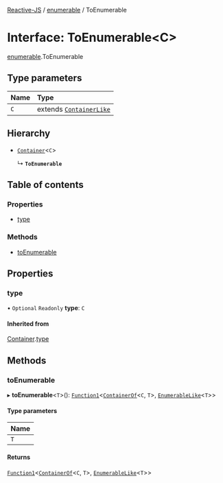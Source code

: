 [Reactive-JS](../README.md) / [enumerable](../modules/enumerable.md) / ToEnumerable

# Interface: ToEnumerable<C\>

[enumerable](../modules/enumerable.md).ToEnumerable

## Type parameters

| Name | Type |
| :------ | :------ |
| `C` | extends [`ContainerLike`](container.ContainerLike.md) |

## Hierarchy

- [`Container`](container.Container.md)<`C`\>

  ↳ **`ToEnumerable`**

## Table of contents

### Properties

- [type](enumerable.ToEnumerable.md#type)

### Methods

- [toEnumerable](enumerable.ToEnumerable.md#toenumerable)

## Properties

### type

• `Optional` `Readonly` **type**: `C`

#### Inherited from

[Container](container.Container.md).[type](container.Container.md#type)

## Methods

### toEnumerable

▸ **toEnumerable**<`T`\>(): [`Function1`](../modules/functions.md#function1)<[`ContainerOf`](../modules/container.md#containerof)<`C`, `T`\>, [`EnumerableLike`](enumerable.EnumerableLike.md)<`T`\>\>

#### Type parameters

| Name |
| :------ |
| `T` |

#### Returns

[`Function1`](../modules/functions.md#function1)<[`ContainerOf`](../modules/container.md#containerof)<`C`, `T`\>, [`EnumerableLike`](enumerable.EnumerableLike.md)<`T`\>\>
